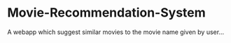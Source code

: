 ﻿# Movie-Recommendation-System
A webapp which suggest similar movies to the movie name given by user...
